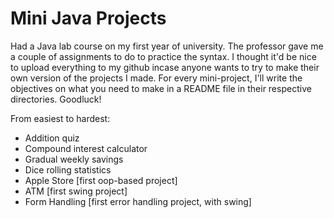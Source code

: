 # Mini Java Projects
Had a Java lab course on my first year of university. The professor gave me a couple of assignments to do to practice the syntax. I thought it'd be nice to upload everything to my github incase anyone wants to try to make their own version of the projects I made. For every mini-project, I'll write the objectives on what you need to make in a README file in their respective directories. Goodluck!

From easiest to hardest:
- Addition quiz 
- Compound interest calculator
- Gradual weekly savings
- Dice rolling statistics
- Apple Store [first oop-based project]
- ATM [first swing project]
- Form Handling [first error handling project, with swing]
